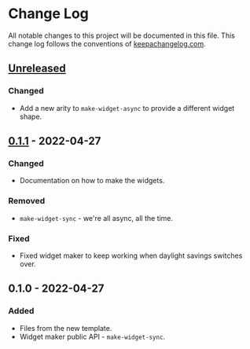 # Change Log
All notable changes to this project will be documented in this file. This change log follows the conventions of [keepachangelog.com](http://keepachangelog.com/).

## [Unreleased]
### Changed
- Add a new arity to `make-widget-async` to provide a different widget shape.

## [0.1.1] - 2022-04-27
### Changed
- Documentation on how to make the widgets.

### Removed
- `make-widget-sync` - we're all async, all the time.

### Fixed
- Fixed widget maker to keep working when daylight savings switches over.

## 0.1.0 - 2022-04-27
### Added
- Files from the new template.
- Widget maker public API - `make-widget-sync`.

[Unreleased]: https://github.com/pro.juxt/lambda/compare/0.1.1...HEAD
[0.1.1]: https://github.com/pro.juxt/lambda/compare/0.1.0...0.1.1
